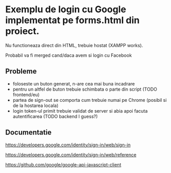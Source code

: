 # Exemplu de login cu Google implementat pe forms.html din proiect.

Nu functioneaza direct din HTML, trebuie hostat (XAMPP works).

Probabil va fi merged cand/daca avem si login cu Facebook

## Probleme

- foloseste un buton generat, n-are cea mai buna incadrare
- pentru un altfel de buton trebuie schimbata o parte din script (TODO frontend/eu)
- partea de sign-out se comporta cum trebuie numai pe Chrome (posibil si de la hostarea locala)
- login token-ul primit trebuie validat de server si abia apoi facuta autentificarea (TODO backend I guess?)

## Documentatie

https://developers.google.com/identity/sign-in/web/sign-in

https://developers.google.com/identity/sign-in/web/reference

https://github.com/google/google-api-javascript-client